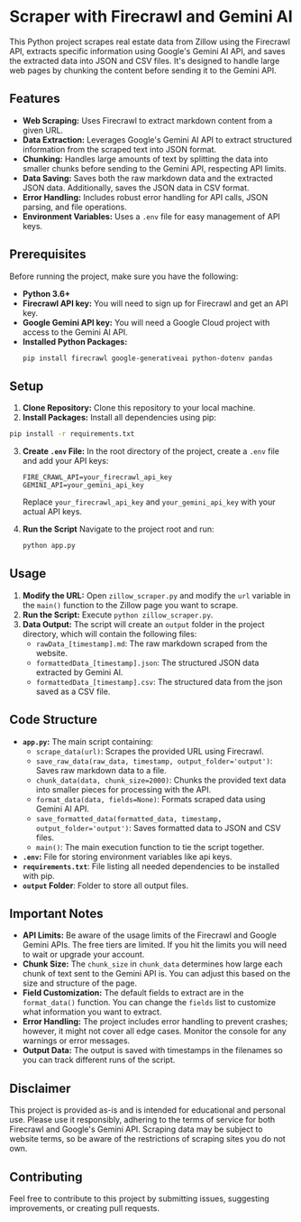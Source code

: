 # Scraper with Firecrawl and Gemini AI

This Python project scrapes real estate data from Zillow using the Firecrawl API, extracts specific information using Google's Gemini AI API, and saves the extracted data into JSON and CSV files. It's designed to handle large web pages by chunking the content before sending it to the Gemini API.

## Features

-   **Web Scraping:** Uses Firecrawl to extract markdown content from a given URL.
-   **Data Extraction:** Leverages Google's Gemini AI API to extract structured information from the scraped text into JSON format.
-   **Chunking:** Handles large amounts of text by splitting the data into smaller chunks before sending to the Gemini API, respecting API limits.
-   **Data Saving:** Saves both the raw markdown data and the extracted JSON data. Additionally, saves the JSON data in CSV format.
-   **Error Handling:** Includes robust error handling for API calls, JSON parsing, and file operations.
-   **Environment Variables:** Uses a `.env` file for easy management of API keys.

## Prerequisites

Before running the project, make sure you have the following:

-   **Python 3.6+**
-   **Firecrawl API key:** You will need to sign up for Firecrawl and get an API key.
-   **Google Gemini API key:** You will need a Google Cloud project with access to the Gemini AI API.
-   **Installed Python Packages:**
    ```bash
    pip install firecrawl google-generativeai python-dotenv pandas
    ```

## Setup

1.  **Clone Repository:** Clone this repository to your local machine.
2.  **Install Packages:** Install all dependencies using pip:
   ```bash
   pip install -r requirements.txt
   ```
3.  **Create `.env` File:** In the root directory of the project, create a `.env` file and add your API keys:
    ```env
    FIRE_CRAWL_API=your_firecrawl_api_key
    GEMINI_API=your_gemini_api_key
    ```
    Replace `your_firecrawl_api_key` and `your_gemini_api_key` with your actual API keys.
4.  **Run the Script** Navigate to the project root and run:

    ```bash
    python app.py
    ```

## Usage

1.  **Modify the URL:** Open `zillow_scraper.py` and modify the `url` variable in the `main()` function to the Zillow page you want to scrape.
2.  **Run the Script:** Execute `python zillow_scraper.py`.
3.  **Data Output:** The script will create an `output` folder in the project directory, which will contain the following files:
    -   `rawData_[timestamp].md`: The raw markdown scraped from the website.
    -   `formattedData_[timestamp].json`: The structured JSON data extracted by Gemini AI.
    -   `formattedData_[timestamp].csv`: The structured data from the json saved as a CSV file.

## Code Structure

-   **`app.py`:**  The main script containing:
    -   `scrape_data(url)`: Scrapes the provided URL using Firecrawl.
    -   `save_raw_data(raw_data, timestamp, output_folder='output')`: Saves raw markdown data to a file.
    -    `chunk_data(data, chunk_size=2000)`: Chunks the provided text data into smaller pieces for processing with the API.
    -    `format_data(data, fields=None)`: Formats scraped data using Gemini AI API.
    -    `save_formatted_data(formatted_data, timestamp, output_folder='output')`: Saves formatted data to JSON and CSV files.
    -   `main()`: The main execution function to tie the script together.
-   **`.env`:** File for storing environment variables like api keys.
-   **`requirements.txt`**: File listing all needed dependencies to be installed with pip.
-   **`output` Folder**: Folder to store all output files.

## Important Notes

-   **API Limits:** Be aware of the usage limits of the Firecrawl and Google Gemini APIs. The free tiers are limited. If you hit the limits you will need to wait or upgrade your account.
-   **Chunk Size:** The `chunk_size` in `chunk_data` determines how large each chunk of text sent to the Gemini API is. You can adjust this based on the size and structure of the page.
-   **Field Customization:** The default fields to extract are in the `format_data()` function.  You can change the `fields` list to customize what information you want to extract.
-   **Error Handling:** The project includes error handling to prevent crashes; however, it might not cover all edge cases. Monitor the console for any warnings or error messages.
-   **Output Data:** The output is saved with timestamps in the filenames so you can track different runs of the script.

## Disclaimer

This project is provided as-is and is intended for educational and personal use. Please use it responsibly, adhering to the terms of service for both Firecrawl and Google's Gemini API. Scraping data may be subject to website terms, so be aware of the restrictions of scraping sites you do not own.

## Contributing

Feel free to contribute to this project by submitting issues, suggesting improvements, or creating pull requests.
